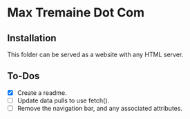 # Max Tremaine Dot Com

## Installation

This folder can be served as a website with any HTML server.

## To-Dos

- [x] Create a readme.
- [ ] Update data pulls to use fetch().
- [ ] Remove the navigation bar, and any associated attributes.